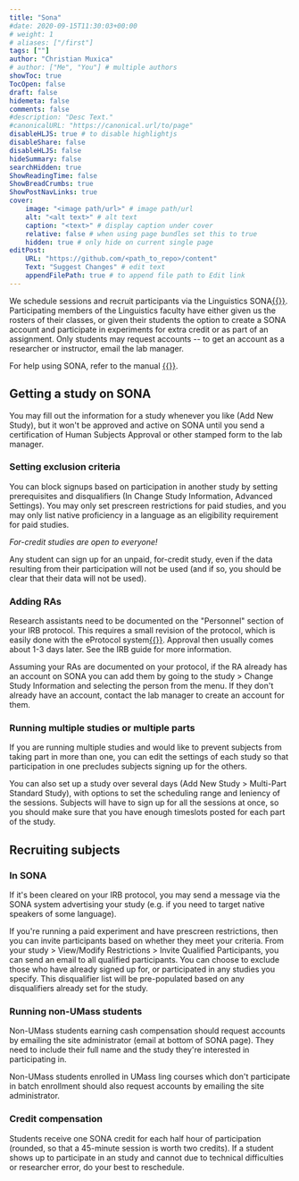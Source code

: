 ```yaml
---
title: "Sona"
#date: 2020-09-15T11:30:03+00:00
# weight: 1
# aliases: ["/first"]
tags: [""]
author: "Christian Muxica"
# author: ["Me", "You"] # multiple authors
showToc: true
TocOpen: false
draft: false
hidemeta: false
comments: false
#description: "Desc Text."
#canonicalURL: "https://canonical.url/to/page"
disableHLJS: true # to disable highlightjs
disableShare: false
disableHLJS: false
hideSummary: false
searchHidden: true
ShowReadingTime: false
ShowBreadCrumbs: true
ShowPostNavLinks: true
cover:
    image: "<image path/url>" # image path/url
    alt: "<alt text>" # alt text
    caption: "<text>" # display caption under cover
    relative: false # when using page bundles set this to true
    hidden: true # only hide on current single page
editPost:
    URL: "https://github.com/<path_to_repo>/content"
    Text: "Suggest Changes" # edit text
    appendFilePath: true # to append file path to Edit link
---
```


We schedule sessions and recruit participants via the Linguistics SONA[{{<fa arrow-up-right-from-square>}}](https://umassxling.sona-systems.com/default.aspx). Participating members of the Linguistics faculty have either given us the rosters of their classes, or given their students the option to create a SONA account and participate in experiments for extra credit or as part of an assignment. Only students may request accounts -- to get an account as a researcher or instructor, email the lab manager. 

For help using SONA, refer to the manual [{{<fa file>}}](https://drive.google.com/open?id=0BzzaA-_ECO56YmZjbVR3dUxEWjl1UVFtS3lITUU1QjdvUC1j). 

[//]: # (host this more permanently somewhere -- maybe the xlingumass github?)

## Getting a study on SONA

You may fill out the information for a study whenever you like (Add New Study), but it won't be approved and active on SONA until you send a certification of Human Subjects Approval or other stamped form to the lab manager. 

### Setting exclusion criteria

You can block signups based on participation in another study by setting prerequisites and disqualifiers (In Change Study Information, Advanced Settings). You may only set prescreen restrictions for paid studies, and you may only list native proficiency in a language as an eligibility requirement for paid studies.

*For-credit studies are open to everyone!*
    
Any student can sign up for an unpaid, for-credit study, even if the data resulting from their participation will not be used (and if so, you should be clear that their data will not be used).

### Adding RAs

Research assistants need to be documented on the "Personnel" section of your IRB protocol. This requires a small revision of the protocol, which is easily done with the eProtocol system[{{<fa arrow-up-right-from-square>}}](https://www.umass.edu/research/compliance/human-subjects-irb/e-protocol-system-irb). Approval then usually comes about 1-3 days later. See the IRB guide for more information.

Assuming your RAs are documented on your protocol, if the RA already has an account on SONA you can add them by going to the study > Change Study Information and selecting the person from the menu. If they don't already have an account, contact the lab manager to create an account for them.

### Running multiple studies or multiple parts

If you are running multiple studies and would like to prevent subjects from taking part in more than one, you can edit the settings of each study so that participation in one precludes subjects signing up for the others. 

You can also set up a study over several days (Add New Study > Multi-Part Standard Study), with options to set the scheduling range and leniency of the sessions. Subjects will have to sign up for all the sessions at once, so you should make sure that you have enough timeslots posted for each part of the study. 

## Recruiting subjects

### In SONA

If it's been cleared on your IRB protocol, you may send a message via the SONA system advertising your study (e.g. if you need to target native speakers of some language).

If you're running a paid experiment and have prescreen restrictions, then you can invite participants based on whether they meet your criteria. From your study > View/Modify Restrictions > Invite Qualified Participants, you can send an email to all qualified participants. You can choose to exclude those who have already signed up for, or participated in any studies you specify. This disqualifier list will be pre-populated based on any disqualifiers already set for the study. 

### Running non-UMass students

Non-UMass students earning cash compensation should request accounts by emailing the site administrator (email at bottom of SONA page). They need to include their full name and the study they're interested in participating in. 

Non-UMass students enrolled in UMass ling courses which don't participate in batch enrollment should also request accounts by emailing the site administrator.
    
### Credit compensation

Students receive one SONA credit for each half hour of participation (rounded, so that a 45-minute session is worth two credits). If a student shows up to participate in an study and cannot due to technical difficulties or researcher error, do your best to reschedule.
